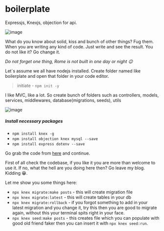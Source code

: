 # boilerplate
Expressjs, Knexjs, objection for api. 


![image](https://dev-to-uploads.s3.amazonaws.com/uploads/articles/ovaem45ea3lmxe4josic.png)
 
What do you know about solid, kiss and bunch of other things?
Fug them.
When you are writing any kind of code. Just write and see the result. You do not like it? Go change it. 

*Do not forget one thing, Rome is not built in one day or night :wink:*

Let`s assume we all have nodejs installed. Create folder named like boilerplate and open that folder in your code editor.

> initiate - `npm init -y`

I like MVC, like a lot. So create bunch of folders such as controllers, models, services, middlewares, database(migrations, seeds), utils

![image](https://dev-to-uploads.s3.amazonaws.com/uploads/articles/xrw1jcl75r2m5mexeza2.png)

##### Install necessary packages
* `npm install knex -g`
* `npm install objection knex mysql --save`
* `npm install express dotenv --save`

Go grab the code from [here](https://github.com/ilyosdev/boilerplate)
and continue.

First of all check the codebase, if you like it you are more than welcome to use it. If no, what the hell are you doing here then? Go leave my blog. Kidding 😁.

Let me show you some things here:
* `npx knex migrate:make posts` - this will create migration file
* `npx knex migrate:latest` - this will create tables in your db
* `npx knex migrate:rollback` - if you forgot something to add in your latest migration and you change it, try this then you are good to migrate again, without this your terminal spits right in your face.
* `npx knex seed:make posts` - this creates file which you can populate with good old friend faker then you can insert it with `npx knex seed:run`.
